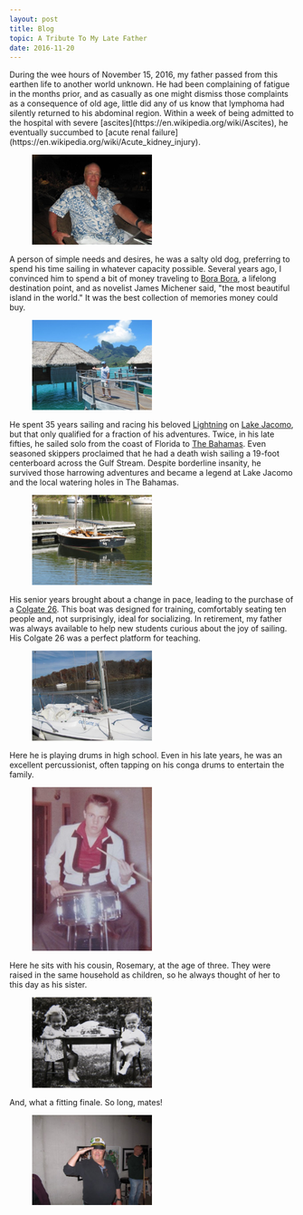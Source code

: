 ```yaml
---
layout: post
title: Blog
topic: A Tribute To My Late Father
date: 2016-11-20
---
```

<div class="content" markdown="1">
During the wee hours of November 15, 2016, my father passed from this earthen life to another world unknown. He had been complaining of fatigue in the months prior, and as casually as one might dismiss those complaints as a consequence of old age, little did any of us know that lymphoma had silently returned to his abdominal region. Within a week of being admitted to the hospital with severe [ascites](https://en.wikipedia.org/wiki/Ascites), he eventually succumbed to [acute renal failure](https://en.wikipedia.org/wiki/Acute_kidney_injury).

<figure class="image">
    <img src="/images/dad-bora-bora-evening.jpg" style="width:50%">
</figure>

A person of simple needs and desires, he was a salty old dog, preferring to spend his time sailing in whatever capacity possible. Several years ago, I convinced him to spend a bit of money traveling to [Bora Bora](https://goo.gl/maps/HSPh3Hagt6C2), a lifelong destination point, and as novelist James Michener said, "the most beautiful island in the world." It was the best collection of memories money could buy.

<figure class="image">
    <img src="/images/dad-bora-bora-bungalow.jpg" style="width:50%">
</figure>

He spent 35 years sailing and racing his beloved [Lightning](https://www.lightningclass.org) on [Lake Jacomo](https://goo.gl/maps/6a1Z1acdQ5J2), but that only qualified for a fraction of his adventures. Twice, in his late fifties, he sailed solo from the coast of Florida to [The Bahamas](https://goo.gl/maps/pgAohJtTWTD2). Even seasoned skippers proclaimed that he had a death wish sailing a 19-foot centerboard across the Gulf Stream. Despite borderline insanity, he survived those harrowing adventures and became a legend at Lake Jacomo and the local watering holes in The Bahamas.

<figure class="image">
    <img src="/images/dad-boat-lightning.jpg" style="width:50%">
</figure>

His senior years brought about a change in pace, leading to the purchase of a [Colgate 26](https://tayloryachtdesigns.com/designs/colgate-26/). This boat was designed for training, comfortably seating ten people and, not surprisingly, ideal for socializing. In retirement, my father was always available to help new students curious about the joy of sailing. His Colgate 26 was a perfect platform for teaching.

<figure class="image">
    <img src="/images/dad-boat-colgate.jpg" style="width:50%">
</figure>

Here he is playing drums in high school. Even in his late years, he was an excellent percussionist, often tapping on his conga drums to entertain the family.

<figure class="image">
    <img src="/images/dad-playing-drums.jpg" style="width:50%">
</figure>

Here he sits with his cousin, Rosemary, at the age of three. They were raised in the same household as children, so he always thought of her to this day as his sister.

<figure class="image">
    <img src="/images/dad-with-cousin.jpg" style="width:50%">
</figure>

And, what a fitting finale. So long, mates!

<figure class="image">
    <img src="/images/dad-so-long.jpg" style="width:50%">
</figure>
</div>
